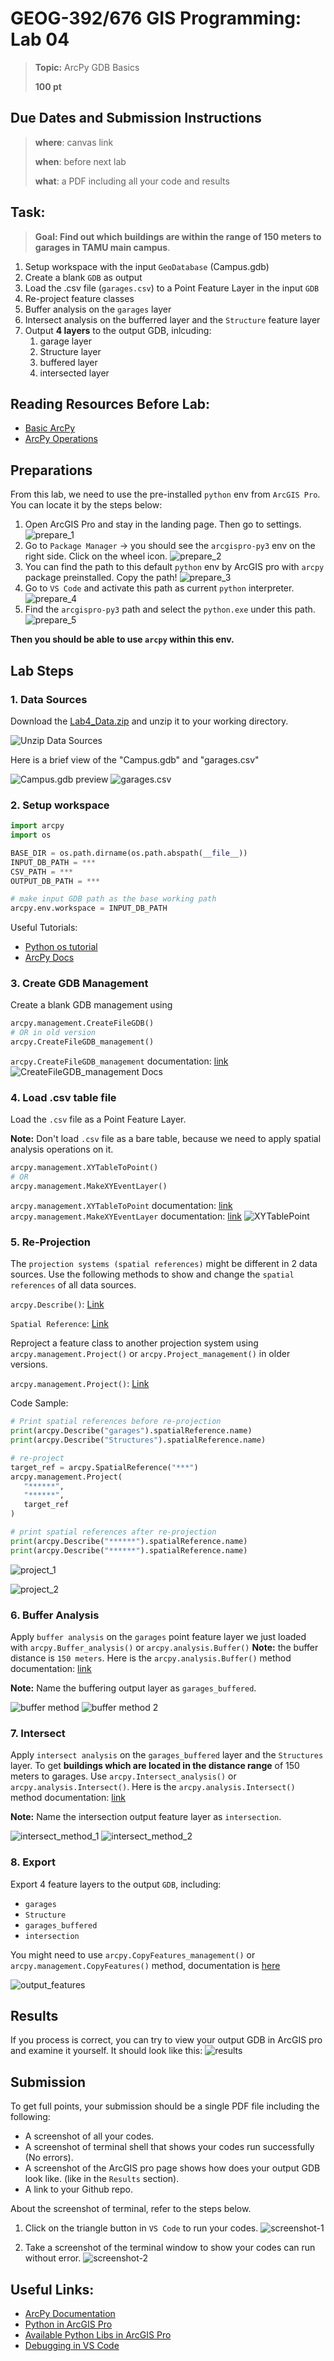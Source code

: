 # GEOG-392/676 GIS Programming: Lab 04

>**Topic:** ArcPy GDB Basics
>
> **100 pt**
>

## **Due Dates and Submission Instructions**

> **where**: canvas link
>
> **when**: before next lab
>
> **what**: a PDF including all your code and results

## **Task:**

> **Goal: Find out which buildings are within the range of 150 meters to garages in TAMU main campus**.

1. Setup workspace with the input `GeoDatabase` (Campus.gdb)
2. Create a blank `GDB` as output
3. Load the .csv file (`garages.csv`) to a Point Feature Layer in the input `GDB`
4. Re-project feature classes
5. Buffer analysis on the `garages` layer
6. Intersect analysis on the bufferred layer and the `Structure` feature layer
7. Output **4 layers** to the output GDB, inlcuding:
   1. garage layer
   2. Structure layer
   3. buffered layer
   4. intersected layer

## **Reading Resources Before Lab:**

- [Basic ArcPy](./Lab04-pre01.md)
- [ArcPy Operations](./Lab04-pre02.md)

## **Preparations**

From this lab, we need to use the pre-installed `python` env from `ArcGIS Pro`. You can locate it by the steps below:

1. Open ArcGIS Pro and stay in the landing page. Then go to settings.
   ![prepare_1](./images/prepare_1.png)
2. Go to `Package Manager` -> you should see the `arcgispro-py3` env on the right side. Click on the wheel icon.
   ![prepare_2](./images/prepare_2.png)
3. You can find the path to this default `python` env by ArcGIS pro with `arcpy` package preinstalled. Copy the path!
   ![prepare_3](./images/prepare_3.png)
4. Go to `VS Code` and activate this path as current `python` interpreter.
   ![prepare_4](./images/prepare_4.png)
5. Find the `arcgispro-py3` path and select the `python.exe` under this path.
   ![prepare_5](./images/prepare_5.png)

**Then you should be able to use `arcpy` within this env.**

## **Lab Steps**

### **1. Data Sources**

Download the [Lab4_Data.zip](./data/Lab4_Data.zip) and unzip it to your working directory.

![Unzip Data Sources](./images/Unzip.png)

Here is a brief view of the "Campus.gdb" and "garages.csv"

![Campus.gdb preview](./images/datasource_descrp_1.png)
![garages.csv](./images/datasource_descrp_2.png)

### **2. Setup workspace**

```python
import arcpy
import os

BASE_DIR = os.path.dirname(os.path.abspath(__file__))
INPUT_DB_PATH = ***
CSV_PATH = ***
OUTPUT_DB_PATH = ***

# make input GDB path as the base working path 
arcpy.env.workspace = INPUT_DB_PATH
```

Useful Tutorials:

- [Python os tutorial](https://docs.python.org/3/library/os.path.html)
- [ArcPy Docs](https://pro.arcgis.com/en/pro-app/latest/arcpy/main/arcgis-pro-arcpy-reference.htm)

### **3. Create GDB Management**

Create a blank GDB management using

```python
arcpy.management.CreateFileGDB()
# OR in old version
arcpy.CreateFileGDB_management()
```

`arcpy.CreateFileGDB_management` documentation: [link](https://pro.arcgis.com/en/pro-app/latest/tool-reference/data-management/create-file-gdb.htm)
![CreateFileGDB_management Docs](./images/create_GDB.png)

### **4. Load .csv table file**

Load the `.csv` file as a Point Feature Layer.

**Note:** Don't load `.csv` file as a bare table, because we need to apply spatial analysis operations on it.

```python
arcpy.management.XYTableToPoint()
# OR
arcpy.management.MakeXYEventLayer()
```

`arcpy.management.XYTableToPoint` documentation: [link](https://pro.arcgis.com/en/pro-app/latest/tool-reference/data-management/xy-table-to-point.htm)
`arcpy.management.MakeXYEventLayer` documentation: [link](https://pro.arcgis.com/en/pro-app/latest/tool-reference/data-management/make-xy-event-layer.htm)
![XYTablePoint](./images/load_csv_method_doc.png)

### **5. Re-Projection**

The `projection systems (spatial references)` might be different in 2 data sources. Use the following methods to show and change the `spatial references` of all data sources.

`arcpy.Describe()`: [Link](https://pro.arcgis.com/en/pro-app/latest/arcpy/functions/describe.htm)

`Spatial Reference`: [Link](https://pro.arcgis.com/en/pro-app/latest/arcpy/classes/spatialreference.htm)

Reproject a feature class to another projection system using `arcpy.management.Project()` or `arcpy.Project_management()` in older versions.

`arcpy.management.Project()`: [Link](https://pro.arcgis.com/en/pro-app/latest/tool-reference/data-management/project.htm)

Code Sample:

```python
# Print spatial references before re-projection
print(arcpy.Describe("garages").spatialReference.name)
print(arcpy.Describe("Structures").spatialReference.name)

# re-project
target_ref = arcpy.SpatialReference("***")
arcpy.management.Project(
   "******",
   "******",
   target_ref
)

# print spatial references after re-projection
print(arcpy.Describe("******").spatialReference.name)
print(arcpy.Describe("******").spatialReference.name)
```

![project_1](./images/projection_1.png)

![project_2](./images/projection_2.png)

### **6. Buffer Analysis**

Apply `buffer analysis` on the `garages` point feature layer we just loaded with `arcpy.Buffer_analysis()` or `arcpy.analysis.Buffer()` **Note:** the buffer distance is `150 meters`. Here is the `arcpy.analysis.Buffer()` method documentation: [link](https://pro.arcgis.com/en/pro-app/latest/tool-reference/analysis/buffer.htm)

**Note:** Name the buffering output layer as `garages_buffered`.

![buffer method](./images/buffer_method_1.png)
![buffer method 2](./images/buffer_method_2.png)

### **7. Intersect**

Apply `intersect analysis` on the `garages_buffered` layer and the `Structures` layer. To get **buildings which are located in the distance range** of 150 meters to garages. Use `arcpy.Intersect_analysis()` or `arcpy.analysis.Intersect()`. Here is the `arcpy.analysis.Intersect()` method documentation: [link](https://pro.arcgis.com/en/pro-app/latest/tool-reference/analysis/intersect.htm)

**Note:** Name the intersection output feature layer as `intersection`.

![intersect_method_1](./images/intersect_method_1.png)
![intersect_method_2](./images/intersect_method_2.png)

### **8. Export**

Export 4 feature layers to the output `GDB`, including:

- `garages`
- `Structure`
- `garages_buffered`
- `intersection`

You might need to use `arcpy.CopyFeatures_management()` or `arcpy.management.CopyFeatures()` method, documentation is [here](https://pro.arcgis.com/en/pro-app/latest/tool-reference/data-management/copy-features.htm)

![output_features](./images/output_features.png)

## **Results**

If you process is correct, you can try to view your output GDB in ArcGIS pro and examine it yourself. It should look like this:
![results](./images/results.png)

## **Submission**

To get full points, your submission should be a single PDF file including the following:

- A screenshot of all your codes.
- A screenshot of terminal shell that shows your codes run successfully (No errors).
- A screenshot of the ArcGIS pro page shows how does your output GDB look like. (like in the `Results` section).
- A link to your Github repo.

About the screenshot of terminal, refer to the steps below.

1. Click on the triangle button in `VS Code` to run your codes.
   ![screenshot-1](./images/screenshot_1.png)

2. Take a screenshot of the terminal window to show your codes can run without error.
   ![screenshot-2](./images/screenshot_2.png)

## Useful Links:

- [ArcPy Documentation](https://pro.arcgis.com/en/pro-app/latest/arcpy/main/arcgis-pro-arcpy-reference.htm)
- [Python in ArcGIS Pro](https://pro.arcgis.com/en/pro-app/latest/arcpy/get-started/installing-python-for-arcgis-pro.htm)
- [Available Python Libs in ArcGIS Pro](https://pro.arcgis.com/en/pro-app/latest/arcpy/get-started/available-python-libraries.htm)
- [Debugging in VS Code](https://code.visualstudio.com/docs/editor/debugging)
